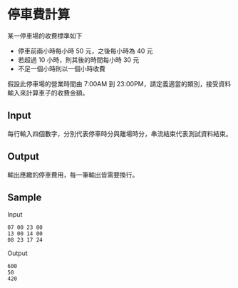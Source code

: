 # 停車費計算

某一停車場的收費標準如下

- 停車前兩小時每小時 50 元，之後每小時為 40 元 ​
- 若超過 10 小時，則其後的時間每小時 30 元 ​
- 不足一個小時則以一個小時收費

假設此停車場的營業時間由 7:00AM 到 23:00PM，請定義適當的類別，接受資料輸入來計算車子的收費金額。

## Input

每行輸入四個數字，分別代表停車時分與離場時分，串流結束代表測試資料結束。

## Output

輸出應繳的停車費用，每一筆輸出皆需要換行。

## Sample

Input

```
07 00 23 00
13 00 14 00
08 23 17 24
```

Output

```
600
50
420
```
